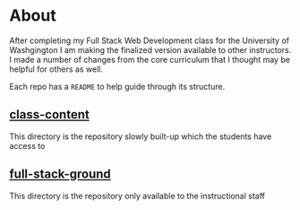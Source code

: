 # About

After completing my Full Stack Web Development class for the University of Washgington I am making the finalized version available to other instructors. I made a number of changes from the core curriculum that I thought may be helpful for others as well.

Each repo has a `README` to help guide through its structure.

## [class-content](./class-content)

This directory is the repository slowly built-up which the students have access to

## [full-stack-ground](./full-stack-ground)

This directory is the repository only available to the instructional staff

